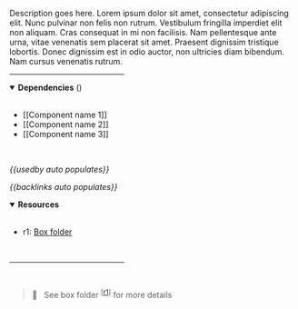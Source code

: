 <!-- category start --><!-- category end -->

Description goes here. Lorem ipsum dolor sit amet, consectetur adipiscing elit. Nunc pulvinar non felis non rutrum. Vestibulum fringilla imperdiet elit non aliquam. Cras consequat in mi non facilisis. Nam pellentesque ante urna, vitae venenatis sem placerat sit amet. Praesent dignissim tristique lobortis. Donec dignissim est in odio auctor, non ultricies diam bibendum. Nam cursus venenatis rutrum.

<hr width="40%" />

<!-- toc start --><!-- toc end -->

<details open="true">
  <summary><strong>Dependencies</strong> (<!-- dependencyCount start --><!-- dependencyCount end -->)</summary><br />

- [[Component name 1]]
- [[Component name 2]]
- [[Component name 3]]

<br />
</details>

<!-- usedby start -->
*{{usedby auto populates}}*
<!-- usedby end -->

<!-- backlinks start -->
*{{backlinks auto populates}}*
<!-- backlinks end -->

<a name="resources"></a>
<details open="true">
  <summary><strong>Resources</strong></summary><br />

- r1: [Box folder](https://ibm.ent.box.com/folder/110531199928)

<br />
</details>

<hr width="40%" />

<br />

> 👀 &nbsp; See box folder <sup>[[r1](#resources)]</sup> for more details